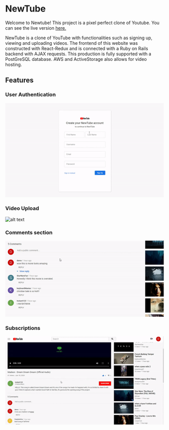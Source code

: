 # NewTube

Welcome to Newtube! This project is a pixel perfect clone of Youtube. You can see the live version [here.](https://new-tube-app.herokuapp.com/#/)

NewTube is a clone of YouTube with functionalities such as signing up, viewing and uploading videos. The frontend of this website was constructed with React-Redux and is connected with a Ruby on Rails backend with AJAX requests. This production is fully supported with a PostGreSQL database. AWS and ActiveStorage also allows for video hosting.

## Features

### User Authentication
![alt text](img/user-auth.gif "User Authentication")

### Video Upload
![alt text](img/video-upload.gif "Video Upload")

### Comments section
![alt text](img/comments.gif "Comments section")

### Subscriptions
![alt text](img/subscriptions.gif "Subscriptions")